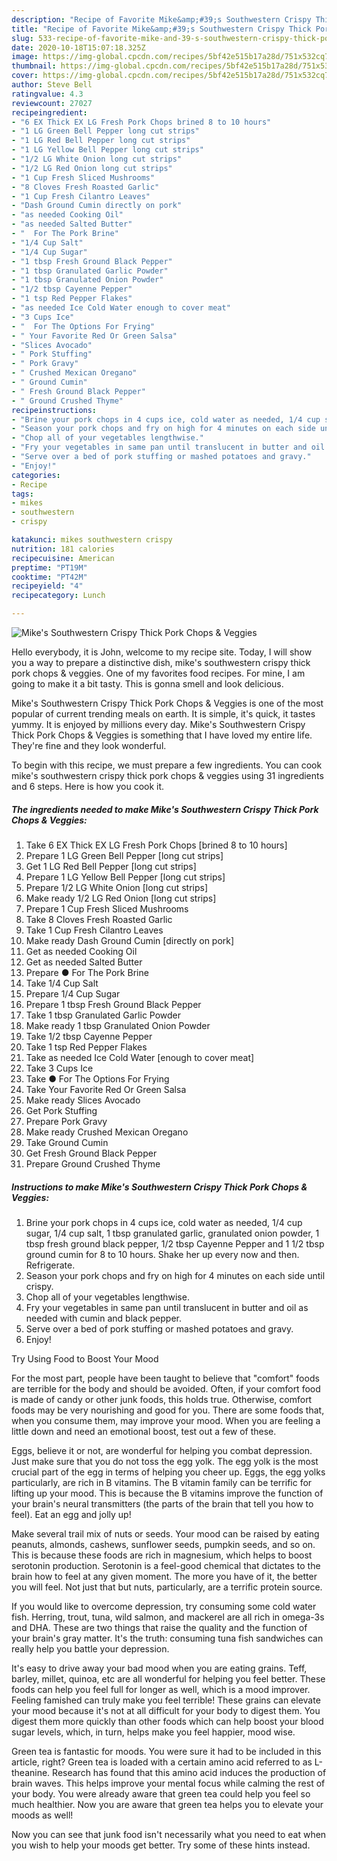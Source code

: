 ```yaml
---
description: "Recipe of Favorite Mike&amp;#39;s Southwestern Crispy Thick Pork Chops &amp;amp; Veggies"
title: "Recipe of Favorite Mike&amp;#39;s Southwestern Crispy Thick Pork Chops &amp;amp; Veggies"
slug: 533-recipe-of-favorite-mike-and-39-s-southwestern-crispy-thick-pork-chops-and-amp-veggies
date: 2020-10-18T15:07:18.325Z
image: https://img-global.cpcdn.com/recipes/5bf42e515b17a28d/751x532cq70/mikes-southwestern-crispy-thick-pork-chops-veggies-recipe-main-photo.jpg
thumbnail: https://img-global.cpcdn.com/recipes/5bf42e515b17a28d/751x532cq70/mikes-southwestern-crispy-thick-pork-chops-veggies-recipe-main-photo.jpg
cover: https://img-global.cpcdn.com/recipes/5bf42e515b17a28d/751x532cq70/mikes-southwestern-crispy-thick-pork-chops-veggies-recipe-main-photo.jpg
author: Steve Bell
ratingvalue: 4.3
reviewcount: 27027
recipeingredient:
- "6 EX Thick EX LG Fresh Pork Chops brined 8 to 10 hours"
- "1 LG Green Bell Pepper long cut strips"
- "1 LG Red Bell Pepper long cut strips"
- "1 LG Yellow Bell Pepper long cut strips"
- "1/2 LG White Onion long cut strips"
- "1/2 LG Red Onion long cut strips"
- "1 Cup Fresh Sliced Mushrooms"
- "8 Cloves Fresh Roasted Garlic"
- "1 Cup Fresh Cilantro Leaves"
- "Dash Ground Cumin directly on pork"
- "as needed Cooking Oil"
- "as needed Salted Butter"
- "  For The Pork Brine"
- "1/4 Cup Salt"
- "1/4 Cup Sugar"
- "1 tbsp Fresh Ground Black Pepper"
- "1 tbsp Granulated Garlic Powder"
- "1 tbsp Granulated Onion Powder"
- "1/2 tbsp Cayenne Pepper"
- "1 tsp Red Pepper Flakes"
- "as needed Ice Cold Water enough to cover meat"
- "3 Cups Ice"
- "  For The Options For Frying"
- " Your Favorite Red Or Green Salsa"
- "Slices Avocado"
- " Pork Stuffing"
- " Pork Gravy"
- " Crushed Mexican Oregano"
- " Ground Cumin"
- " Fresh Ground Black Pepper"
- " Ground Crushed Thyme"
recipeinstructions:
- "Brine your pork chops in 4 cups ice, cold water as needed, 1/4 cup sugar, 1/4 cup salt, 1 tbsp granulated garlic, granulated onion powder, 1 tbsp fresh ground black pepper, 1/2 tbsp Cayenne Pepper and 1 1/2 tbsp ground cumin for 8 to 10 hours. Shake her up every now and then. Refrigerate."
- "Season your pork chops and fry on high for 4 minutes on each side until crispy."
- "Chop all of your vegetables lengthwise."
- "Fry your vegetables in same pan until translucent in butter and oil as needed with cumin and black pepper."
- "Serve over a bed of pork stuffing or mashed potatoes and gravy."
- "Enjoy!"
categories:
- Recipe
tags:
- mikes
- southwestern
- crispy

katakunci: mikes southwestern crispy 
nutrition: 181 calories
recipecuisine: American
preptime: "PT19M"
cooktime: "PT42M"
recipeyield: "4"
recipecategory: Lunch

---
```



![Mike&#39;s Southwestern Crispy Thick Pork Chops &amp; Veggies](https://img-global.cpcdn.com/recipes/5bf42e515b17a28d/751x532cq70/mikes-southwestern-crispy-thick-pork-chops-veggies-recipe-main-photo.jpg)

Hello everybody, it is John, welcome to my recipe site. Today, I will show you a way to prepare a distinctive dish, mike&#39;s southwestern crispy thick pork chops &amp; veggies. One of my favorites food recipes. For mine, I am going to make it a bit tasty. This is gonna smell and look delicious.



Mike&#39;s Southwestern Crispy Thick Pork Chops &amp; Veggies is one of the most popular of current trending meals on earth. It is simple, it's quick, it tastes yummy. It is enjoyed by millions every day. Mike&#39;s Southwestern Crispy Thick Pork Chops &amp; Veggies is something that I have loved my entire life. They're fine and they look wonderful.


To begin with this recipe, we must prepare a few ingredients. You can cook mike&#39;s southwestern crispy thick pork chops &amp; veggies using 31 ingredients and 6 steps. Here is how you cook it.

<!--inarticleads1-->

##### The ingredients needed to make Mike&#39;s Southwestern Crispy Thick Pork Chops &amp; Veggies:

1. Take 6 EX Thick EX LG Fresh Pork Chops [brined 8 to 10 hours]
1. Prepare 1 LG Green Bell Pepper [long cut strips]
1. Get 1 LG Red Bell Pepper [long cut strips]
1. Prepare 1 LG Yellow Bell Pepper [long cut strips]
1. Prepare 1/2 LG White Onion [long cut strips]
1. Make ready 1/2 LG Red Onion [long cut strips]
1. Prepare 1 Cup Fresh Sliced Mushrooms
1. Take 8 Cloves Fresh Roasted Garlic
1. Take 1 Cup Fresh Cilantro Leaves
1. Make ready Dash Ground Cumin [directly on pork]
1. Get as needed Cooking Oil
1. Get as needed Salted Butter
1. Prepare  ● For The Pork Brine
1. Take 1/4 Cup Salt
1. Prepare 1/4 Cup Sugar
1. Prepare 1 tbsp Fresh Ground Black Pepper
1. Take 1 tbsp Granulated Garlic Powder
1. Make ready 1 tbsp Granulated Onion Powder
1. Take 1/2 tbsp Cayenne Pepper
1. Take 1 tsp Red Pepper Flakes
1. Take as needed Ice Cold Water [enough to cover meat]
1. Take 3 Cups Ice
1. Take  ● For The Options For Frying
1. Take  Your Favorite Red Or Green Salsa
1. Make ready Slices Avocado
1. Get  Pork Stuffing
1. Prepare  Pork Gravy
1. Make ready  Crushed Mexican Oregano
1. Take  Ground Cumin
1. Get  Fresh Ground Black Pepper
1. Prepare  Ground Crushed Thyme




<!--inarticleads2-->

##### Instructions to make Mike&#39;s Southwestern Crispy Thick Pork Chops &amp; Veggies:

1. Brine your pork chops in 4 cups ice, cold water as needed, 1/4 cup sugar, 1/4 cup salt, 1 tbsp granulated garlic, granulated onion powder, 1 tbsp fresh ground black pepper, 1/2 tbsp Cayenne Pepper and 1 1/2 tbsp ground cumin for 8 to 10 hours. Shake her up every now and then. Refrigerate.
1. Season your pork chops and fry on high for 4 minutes on each side until crispy.
1. Chop all of your vegetables lengthwise.
1. Fry your vegetables in same pan until translucent in butter and oil as needed with cumin and black pepper.
1. Serve over a bed of pork stuffing or mashed potatoes and gravy.
1. Enjoy!




Try Using Food to Boost Your Mood


For the most part, people have been taught to believe that "comfort" foods are terrible for the body and should be avoided. Often, if your comfort food is made of candy or other junk foods, this holds true. Otherwise, comfort foods may be very nourishing and good for you. There are some foods that, when you consume them, may improve your mood. When you are feeling a little down and need an emotional boost, test out a few of these.

Eggs, believe it or not, are wonderful for helping you combat depression. Just make sure that you do not toss the egg yolk. The egg yolk is the most crucial part of the egg in terms of helping you cheer up. Eggs, the egg yolks particularly, are rich in B vitamins. The B vitamin family can be terrific for lifting up your mood. This is because the B vitamins improve the function of your brain's neural transmitters (the parts of the brain that tell you how to feel). Eat an egg and jolly up!

Make several trail mix of nuts or seeds. Your mood can be raised by eating peanuts, almonds, cashews, sunflower seeds, pumpkin seeds, and so on. This is because these foods are rich in magnesium, which helps to boost serotonin production. Serotonin is a feel-good chemical that dictates to the brain how to feel at any given moment. The more you have of it, the better you will feel. Not just that but nuts, particularly, are a terrific protein source.

If you would like to overcome depression, try consuming some cold water fish. Herring, trout, tuna, wild salmon, and mackerel are all rich in omega-3s and DHA. These are two things that raise the quality and the function of your brain's gray matter. It's the truth: consuming tuna fish sandwiches can really help you battle your depression. 

It's easy to drive away your bad mood when you are eating grains. Teff, barley, millet, quinoa, etc are all wonderful for helping you feel better. These foods can help you feel full for longer as well, which is a mood improver. Feeling famished can truly make you feel terrible! These grains can elevate your mood because it's not at all difficult for your body to digest them. You digest them more quickly than other foods which can help boost your blood sugar levels, which, in turn, helps make you feel happier, mood wise.

Green tea is fantastic for moods. You were sure it had to be included in this article, right? Green tea is loaded with a certain amino acid referred to as L-theanine. Research has found that this amino acid induces the production of brain waves. This helps improve your mental focus while calming the rest of your body. You were already aware that green tea could help you feel so much healthier. Now you are aware that green tea helps you to elevate your moods as well!

Now you can see that junk food isn't necessarily what you need to eat when you wish to help your moods get better. Try  some  of  these  hints  instead.


